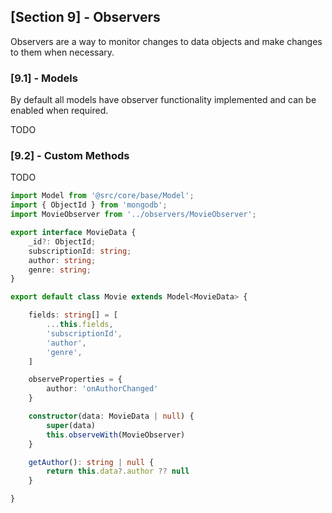 ## [Section 9] - Observers

Observers are a way to monitor changes to data objects and make changes to them when necessary. 

### [9.1] - Models

By default all models have observer functionality implemented and can be enabled when required.

TODO

### [9.2] - Custom Methods

TODO

```ts
import Model from '@src/core/base/Model';
import { ObjectId } from 'mongodb';
import MovieObserver from '../observers/MovieObserver';

export interface MovieData {
    _id?: ObjectId;
    subscriptionId: string;
    author: string;
    genre: string;
}

export default class Movie extends Model<MovieData> {

    fields: string[] = [
        ...this.fields,
        'subscriptionId',
        'author',
        'genre',
    ]

    observeProperties = {
        author: 'onAuthorChanged'
    }

    constructor(data: MovieData | null) {
        super(data)
        this.observeWith(MovieObserver)
    }

    getAuthor(): string | null {
        return this.data?.author ?? null
    }

}
```



